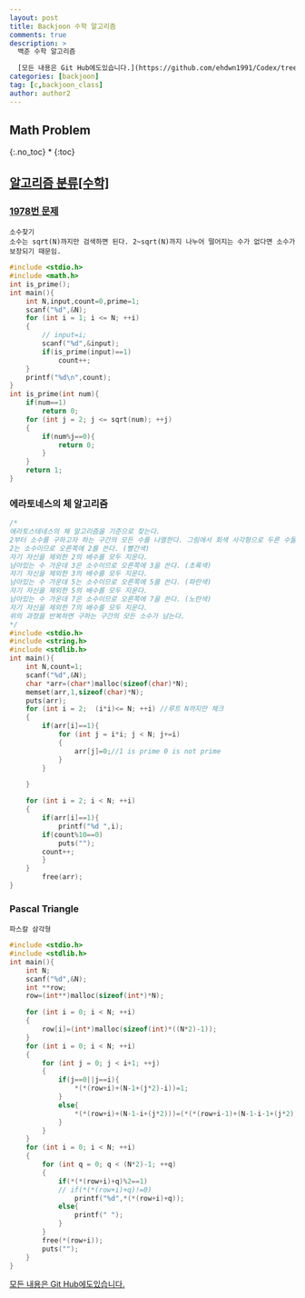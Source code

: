 ```yaml
---
layout: post
title: Backjoon 수학 알고리즘
comments: true
description: >
  백준 수학 알고리즘

  [모든 내용은 Git Hub에도있습니다.](https://github.com/ehdwn1991/Codex/tree/master/backjoon/Math_prob)
categories: [backjoon]
tag: [c,backjoon_class]
author: author2
---
```


## Math Problem
{:.no_toc}
* 
{:toc}

## [알고리즘 분류[수학]](https://www.acmicpc.net/problem/tag/%EC%88%98%ED%95%99)


### [1978번 문제](https://www.acmicpc.net/problem/1978)
```shell
소수찾기
소수는 sqrt(N)까지만 검색하면 된다. 2~sqrt(N)까지 나누어 떨어지는 수가 없다면 소수가 보장되기 때문임.
```
```c
#include <stdio.h>
#include <math.h>
int is_prime();
int main(){
	int N,input,count=0,prime=1; 
	scanf("%d",&N);
	for (int i = 1; i <= N; ++i)
	{
		// input=i;
		scanf("%d",&input);
		if(is_prime(input)==1)
			count++;
	}
	printf("%d\n",count);
}
int is_prime(int num){
	if(num==1)
		return 0;
	for (int j = 2; j <= sqrt(num); ++j)
	{
		if(num%j==0){
			return 0;
		}
	}
	return 1;
}
```


### 에라토네스의 체 알고리즘

```c
/*
에라토스테네스의 체 알고리즘을 기준으로 찾는다.
2부터 소수를 구하고자 하는 구간의 모든 수를 나열한다. 그림에서 회색 사각형으로 두른 수들이 여기에 해당한다.
2는 소수이므로 오른쪽에 2를 쓴다. (빨간색)
자기 자신을 제외한 2의 배수를 모두 지운다.
남아있는 수 가운데 3은 소수이므로 오른쪽에 3을 쓴다. (초록색)
자기 자신을 제외한 3의 배수를 모두 지운다.
남아있는 수 가운데 5는 소수이므로 오른쪽에 5를 쓴다. (파란색)
자기 자신을 제외한 5의 배수를 모두 지운다.
남아있는 수 가운데 7은 소수이므로 오른쪽에 7을 쓴다. (노란색)
자기 자신을 제외한 7의 배수를 모두 지운다.
위의 과정을 반복하면 구하는 구간의 모든 소수가 남는다.
*/
#include <stdio.h>
#include <string.h>
#include <stdlib.h>
int main(){
	int N,count=1;
	scanf("%d",&N);
	char *arr=(char*)malloc(sizeof(char)*N);
	memset(arr,1,sizeof(char)*N);
	puts(arr);
	for (int i = 2;  (i*i)<= N; ++i) //루트 N까지만 체크
	{
		if(arr[i]==1){
			for (int j = i*i; j < N; j+=i)
			{
				arr[j]=0;//1 is prime 0 is not prime
			}
		}

	}

	for (int i = 2; i < N; ++i)
	{
		if(arr[i]==1){
			printf("%d ",i);
		if(count%10==0)
			puts("");
		count++;
		}
	}
		free(arr);
}
```

### Pascal Triangle
`파스칼 삼각형`
```c
#include <stdio.h>
#include <stdlib.h>
int main(){
	int N;
	scanf("%d",&N);
	int **row;
	row=(int**)malloc(sizeof(int*)*N);

	for (int i = 0; i < N; ++i)
	{
		row[i]=(int*)malloc(sizeof(int)*((N*2)-1));
	}
	for (int i = 0; i < N; ++i)
	{
		for (int j = 0; j < i+1; ++j)
		{
			if(j==0||j==i){
				*(*(row+i)+(N-1+(j*2)-i))=1;
			}
			else{
				*(*(row+i)+(N-1-i+(j*2)))=(*(*(row+i-1)+(N-1-i-1+(j*2))))+(*(*(row+(i-1))+(N-1-i+(j*2)+1)));
			}
		}
	}
	for (int i = 0; i < N; ++i)
	{
		for (int q = 0; q < (N*2)-1; ++q)
		{
			if(*(*(row+i)+q)%2==1)
			// if(*(*(row+i)+q)!=0)
				printf("%d",*(*(row+i)+q));
			else{
				printf(" ");
			}
		}
		free(*(row+i));
		puts("");
	}
}
```


[모든 내용은 Git Hub에도있습니다.](https://github.com/ehdwn1991/Codex/tree/master/backjoon/Math_prob)